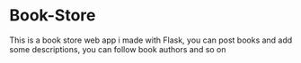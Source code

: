 # Book-Store
This is a book store  web app i made with Flask, you can post books and add some descriptions, you can follow book authors and so on
